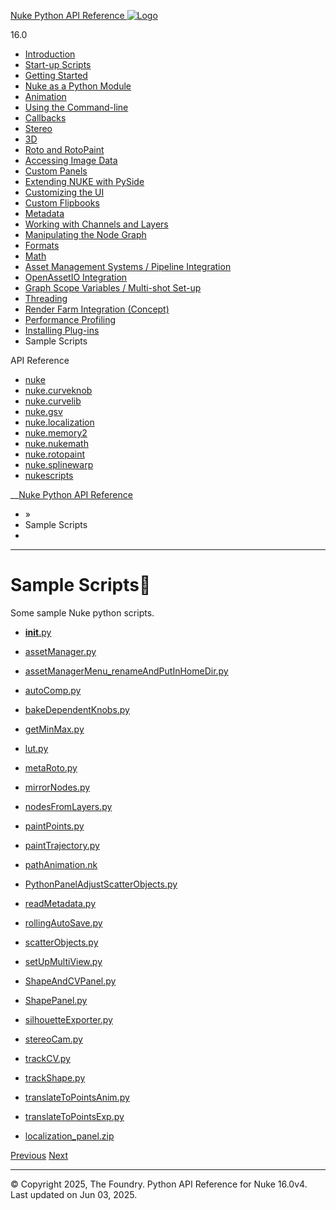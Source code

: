[ Nuke Python API Reference ![Logo](_static/NukeApp128.png) ](index.html)

16.0 

  * [Introduction](intro.html)
  * [Start-up Scripts](startup.html)
  * [Getting Started](basics.html)
  * [Nuke as a Python Module](nuke_as_python_module.html)
  * [Animation](animation.html)
  * [Using the Command-line](command_line.html)
  * [Callbacks](callbacks.html)
  * [Stereo](stereo.html)
  * [3D](3D.html)
  * [Roto and RotoPaint](rotopaint.html)
  * [Accessing Image Data](image_data.html)
  * [Custom Panels](custom_panels.html)
  * [Extending NUKE with PySide](custom_panels.html#extending-nuke-with-pyside)
  * [Customizing the UI](custom_ui.html)
  * [Custom Flipbooks](flipbook.html)
  * [Metadata](metadata.html)
  * [Working with Channels and Layers](channels.html)
  * [Manipulating the Node Graph](dag.html)
  * [Formats](formats.html)
  * [Math](math.html)
  * [Asset Management Systems / Pipeline Integration](asset.html)
  * [OpenAssetIO Integration](openassetio.html)
  * [Graph Scope Variables / Multi-shot Set-up](gsv.html)
  * [Threading](threading.html)
  * [Render Farm Integration (Concept)](render_farm.html)
  * [Performance Profiling](performance.html)
  * [Installing Plug-ins](installing_plugins.html)
  * Sample Scripts



API Reference

  * [nuke](_autosummary/nuke.html)
  * [nuke.curveknob](_autosummary/nuke.curveknob.html)
  * [nuke.curvelib](_autosummary/nuke.curvelib.html)
  * [nuke.gsv](_autosummary/nuke.gsv.html)
  * [nuke.localization](_autosummary/nuke.localization.html)
  * [nuke.memory2](_autosummary/nuke.memory2.html)
  * [nuke.nukemath](_autosummary/nuke.nukemath.html)
  * [nuke.rotopaint](_autosummary/nuke.rotopaint.html)
  * [nuke.splinewarp](_autosummary/nuke.splinewarp.html)
  * [nukescripts](_autosummary/nukescripts.html)



__[Nuke Python API Reference](index.html)

  * [](index.html) »
  * Sample Scripts
  * 


* * *

# Sample Scripts

Some sample Nuke python scripts.

  * [__init__.py](examples/__init__.py)

  * [assetManager.py](examples/assetManager.py)

  * [assetManagerMenu_renameAndPutInHomeDir.py](examples/assetManagerMenu_renameAndPutInHomeDir.py)

  * [autoComp.py](examples/autoComp.py)

  * [bakeDependentKnobs.py](examples/bakeDependentKnobs.py)

  * [getMinMax.py](examples/getMinMax.py)

  * [lut.py](examples/lut.py)

  * [metaRoto.py](examples/metaRoto.py)

  * [mirrorNodes.py](examples/mirrorNodes.py)

  * [nodesFromLayers.py](examples/nodesFromLayers.py)

  * [paintPoints.py](examples/paintPoints.py)

  * [paintTrajectory.py](examples/paintTrajectory.py)

  * [pathAnimation.nk](examples/pathAnimation.nk)

  * [PythonPanelAdjustScatterObjects.py](examples/PythonPanelAdjustScatterObjects.py)

  * [readMetadata.py](examples/readMetadata.py)

  * [rollingAutoSave.py](examples/rollingAutoSave.py)

  * [scatterObjects.py](examples/scatterObjects.py)

  * [setUpMultiView.py](examples/setUpMultiView.py)

  * [ShapeAndCVPanel.py](examples/ShapeAndCVPanel.py)

  * [ShapePanel.py](examples/ShapePanel.py)

  * [silhouetteExporter.py](examples/silhouetteExporter.py)

  * [stereoCam.py](examples/stereoCam.py)

  * [trackCV.py](examples/trackCV.py)

  * [trackShape.py](examples/trackShape.py)

  * [translateToPointsAnim.py](examples/translateToPointsAnim.py)

  * [translateToPointsExp.py](examples/translateToPointsExp.py)

  * [localization_panel.zip](examples/localization_panel.zip)




[ Previous](installing_plugins.html "Installing Plug-ins") [Next ](_autosummary/nuke.html "nuke")

* * *

© Copyright 2025, The Foundry. Python API Reference for Nuke 16.0v4. Last updated on Jun 03, 2025. 
